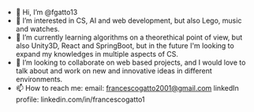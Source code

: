 - 👋 Hi, I’m @fgatto13
- 👀 I’m interested in CS, AI and web development, but also Lego, music and watches.
- 🌱 I’m currently learning algorithms on a theorethical point of view, but also Unity3D, React and SpringBoot, but in the future I'm looking to expand my knowledges in multiple aspects of CS.
- 💞️ I’m looking to collaborate on web based projects, and I would love to talk about and work on new and innovative ideas in different environments.
- 📫 How to reach me:
      email: francescogatto2001@gmail.com
      linkedIn profile: linkedin.com/in/francescogatto1
